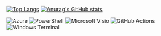 [![Top Langs](https://github-readme-stats.vercel.app/api/top-langs/?username=kennethcarnes&hide_progress=false&theme=transparent&hide=javascript,html,css,dockerfile&custom_title=Langs)](https://github.com/anuraghazra/github-readme-stats)
[![Anurag's GitHub stats](https://github-readme-stats.vercel.app/api?username=kennethcarnes&show_icons=true&theme=transparent&hide=contribs,issues,stars&count_private=true&custom_title=Stats&text_bold=false)](https://github.com/anuraghazra/github-readme-stats)

![Azure](https://img.shields.io/badge/azure-%230072C6.svg?style=for-the-badge&logo=microsoftazure&logoColor=white)
![PowerShell](https://img.shields.io/badge/PowerShell-%235391FE.svg?style=for-the-badge&logo=powershell&logoColor=white)
![Microsoft Visio ](https://img.shields.io/badge/Microsoft_Visio-3955A3?style=for-the-badge&logo=microsoft-visio&logoColor=white)
![GitHub Actions](https://img.shields.io/badge/github%20actions-%232671E5.svg?style=for-the-badge&logo=githubactions&logoColor=white)
![Windows Terminal](https://img.shields.io/badge/Windows%20Terminal-%234D4D4D.svg?style=for-the-badge&logo=windows-terminal&logoColor=white)

<!--
### Hi there 👋
**kennethcarnes/kennethcarnes** is a ✨ _special_ ✨ repository because its `README.md` (this file) appears on your GitHub profile.

Here are some ideas to get you started:

- 🔭 I’m currently working on ...
- 🌱 I’m currently learning ...
- 👯 I’m looking to collaborate on ...
- 🤔 I’m looking for help with ...
- 💬 Ask me about ...
- 📫 How to reach me: ...
- 😄 Pronouns: ...
- ⚡ Fun fact: ...
--> 
